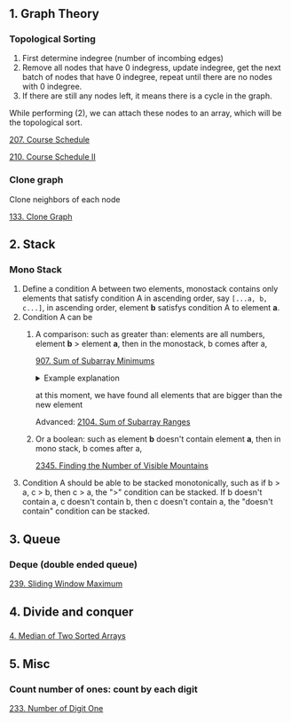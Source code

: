# 

## 1. Graph Theory

### Topological Sorting

1. First determine indegree (number of incombing edges)
2. Remove all nodes that have 0 indegress, update indegree, get the next batch of nodes that have 0 indegree, repeat until there are no nodes with 0 indegree.
3. If there are still any nodes left, it means there is a cycle in the graph.

While performing (2), we can attach these nodes to an array, which will be the topological sort.

[207. Course Schedule](https://leetcode.com/problems/course-schedule/description/)

[210. Course Schedule II](https://leetcode.com/problems/course-schedule-ii/)

### Clone graph

Clone neighbors of each node

[133. Clone Graph](https://leetcode.com/problems/clone-graph/)


## 2. Stack

### Mono Stack

1. Define a condition A between two elements, monostack contains only elements that satisfy condition A in ascending order, say ```[...a, b, c...]```, in ascending order, element **b** satisfys condition A to element **a**. 
2. Condition A can be
   1. A comparison: such as greater than: elements are all numbers, element **b** > element **a**, then in the monostack, b comes after a,

      [907. Sum of Subarray Minimums](https://leetcode.com/problems/sum-of-subarray-minimums/description/)
      <details>

      <summary>Example explanation</summary>
      
      For array `[1,5,10,13,18,11,4,2]`.
      
      1. Now we want to find all elements that are bigger than an element at index i for all i, store all these values to an array called `left`.
      
         Maintain an index stack whose corresponding elements are monotonically increasing.
         
         Looking at the first element, mono stack is empty, so we push the index directly in `[0]`, representing elements `[1]`, and first_smaller_element_to_left_index is -1, so that when we use the formula (current_index - first_smaller_element_to_left_index - 1), we get `(0 - (-1) -1) = 0`, meaning no elements are smaller to the left.

         Then we process the second element (index `1`, value `5`), value `5` is bigger than the element represented by stack top (index `0`, value `1`), so we store the current stack top to the `left` array, so for current element (index 1, value 5), first_smaller_element_to_left_index is 0, and the amount of elements that are bigger than 5 to left is (1 - 0 - 1), (current_index - first_smaller_element_to_left_index - 1). Now left is `[-1, 0]`

         for the first 5 elements `[1,5,10,13,18]`, we have current mono stack as `[0,1,2,3,4]`, left as `[-1,0,1,2,3]`.
   
      
         When we process the next new element at index 5 (value 11), if the new element is smaller than stack top, pop stack until stack top is smaller than the new element, in the example, we will pop out index 4 (value 18), then index 3 (value 13), and then the stack top index 2 (value 10) is smaller than 11, so the mono stack is now `[0,1,2]` (representing `[1,5,10]`), and the top of the stack (index 2 representing element 10) is the index of the first element that's (1) smaller than current element and (2) to the left the current element (which is 11, with index 5), so now we know, the amount of elements that are bigger than 7 to left is (5 - 2 - 1), (current_index - first_smaller_element_to_left_index - 1). We now have left as `[-1,0,1,2,3,2]`

      3. We can do the same for elements to the right
      
      4. But we use >= on one side, > on the other side, to avoid duplication.
      
      </details>
      
      
       
      at this moment, we have found all elements that are bigger than the new element

      Advanced: [2104. Sum of Subarray Ranges](https://leetcode.com/problems/sum-of-subarray-ranges/description/)
      
   3. Or a boolean: such as element **b** doesn't contain element **a**, then in mono stack, b comes after a,
   
      [2345. Finding the Number of Visible Mountains](https://leetcode.com/problems/finding-the-number-of-visible-mountains/description/)
4. Condition A should be able to be stacked monotonically, such as if b > a, c > b, then c > a, the ">" condition can be stacked. If b doesn't contain a, c doesn't contain b, then c doesn't contain a, the "doesn't contain" condition can be stacked.

## 3. Queue

### Deque (double ended queue)

[239. Sliding Window Maximum](https://leetcode.com/problems/sliding-window-maximum/)

## 4. Divide and conquer

### 

[4. Median of Two Sorted Arrays](https://leetcode.com/problems/median-of-two-sorted-arrays/description/)


## 5. Misc

### Count number of ones: count by each digit
[233. Number of Digit One](https://leetcode.com/problems/number-of-digit-one/description/)
